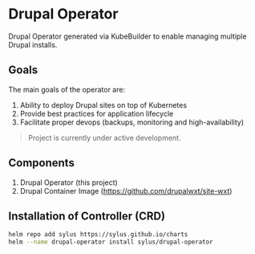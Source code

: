 # Drupal Operator

Drupal Operator generated via KubeBuilder to enable managing multiple Drupal installs.

## Goals

The main goals of the operator are:

1. Ability to deploy Drupal sites on top of Kubernetes
2. Provide best practices for application lifecycle
3. Facilitate proper devops (backups, monitoring and high-availability)

> Project is currently under active development.

## Components

1. Drupal Operator (this project)
2. Drupal Container Image (https://github.com/drupalwxt/site-wxt)

## Installation of Controller (CRD)

```sh
helm repo add sylus https://sylus.github.io/charts
helm --name drupal-operator install sylus/drupal-operator
```
